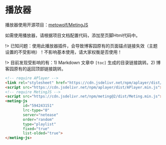 # 播放器

播放器使用开源项目：[metowolf/MetingJS](https://github.com/metowolf/MetingJS)

如需使用播放器，请根据项目文档配置代码，添加至页脚Html代码中。

!> 已知问题：使用此播放器插件，会导致博客园原有的页面锚点链接失效（主题设置的不受影响）！不影响基本使用，请大家权衡是否使用！

!> 目前发现受影响的有：1) Markdown 文章中 ```[toc]``` 生成的目录链接跳转。2) 博客园原有的返回顶部链接跳转。

```html
<!-- require APlayer -->
<link rel="stylesheet" href="https://cdn.jsdelivr.net/npm/aplayer/dist/APlayer.min.css">
<script src="https://cdn.jsdelivr.net/npm/aplayer/dist/APlayer.min.js"></script>
<!-- require MetingJS -->
<script src="https://cdn.jsdelivr.net/npm/meting@2/dist/Meting.min.js"></script>
<meting-js
        id="594243151"
        lrc-type="0"
        server="netease"
        order="random"
        type="playlist"
        fixed="true"
        list-olded="true">
</meting-js>
```